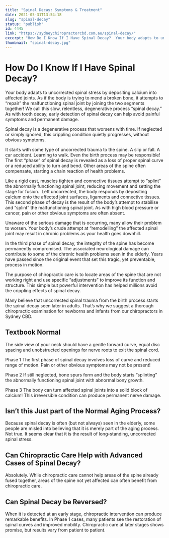 ```yaml
---
title: "Spinal Decay: Symptoms & Treatment"
date: 2021-05-31T13:54:18
slug: "spinal-decay"
status: "publish"
id: 4445
link: "https://sydneychiropractorcbd.com.au/spinal-decay/"
excerpt: "How Do I Know If I Have Spinal Decay?  Your body adapts to uncorrected spinal stress by depositing calcium into affected joints. As if the body is trying to mend a broken bone, it attempts to “repair” the malfunctioning spinal joint by joining the two segments together! We call this slow, relentless, degenerative process “spinal […]"
thumbnail: "spinal-decay.jpg"
---
```


# How Do I Know If I Have Spinal Decay? 

Your body adapts to uncorrected spinal stress by depositing calcium into affected joints. As if the body is trying to mend a broken bone, it attempts to “repair” the malfunctioning spinal joint by joining the two segments together! We call this slow, relentless, degenerative process “spinal decay.” As with tooth decay, early detection of spinal decay can help avoid painful symptoms and permanent damage. 

Spinal decay is a degenerative process that worsens with time. If neglected or simply ignored, this crippling condition quietly progresses, without obvious symptoms. 

It starts with some type of uncorrected trauma to the spine. A slip or fall. A car accident. Learning to walk. Even the birth process may be responsible! The first “phase” of spinal decay is revealed as a loss of proper spinal curve or a reduced ability to turn and bend. Other areas of the spine often compensate, starting a chain reaction of health problems. 

Like a rigid cast, muscles tighten and connective tissues attempt to “splint” the abnormally functioning spinal joint, reducing movement and setting the stage for fusion.  Left uncorrected, the body responds by depositing calcium onto the affected joint surfaces, ligaments and connective tissues. This second phase of decay is the result of the body’s attempt to stabilise and “splint” the malfunctioning spinal joint. As with high blood pressure or cancer, pain or other obvious symptoms are often absent. 

Unaware of the serious damage that is occurring, many allow their problem to worsen. Your body’s crude attempt at “remodelling” the affected spinal joint may result in chronic problems as your health goes downhill. 

In the third phase of spinal decay, the integrity of the spine has become permanently compromised. The associated neurological damage can contribute to some of the chronic health problems seen in the elderly. Years have passed since the original event that set this tragic, yet preventable, process in motion. 

The purpose of chiropractic care is to locate areas of the spine that are not working right and use specific “adjustments” to improve its function and structure. This simple but powerful intervention has helped millions avoid the crippling effects of spinal decay. 

Many believe that uncorrected spinal trauma from the birth process starts the spinal decay seen later in adults. That’s why we suggest a thorough chiropractic examination for newborns and infants from our chiropractors in Sydney CBD. 

## Textbook Normal 

The side view of your neck should have a gentle forward curve, equal disc spacing and unobstructed openings for nerve roots to exit the spinal cord. 

Phase 1 The first phase of spinal decay involves loss of curve and reduced range of motion. Pain or other obvious symptoms may not be present!

Phase 2 If still neglected, bone spurs form and the body starts “splinting” the abnormally functioning spinal joint with abnormal bony growth. 

Phase 3 The body can turn affected spinal joints into a solid block of calcium! This irreversible condition can produce permanent nerve damage. 

## Isn’t this Just part of the Normal Aging Process?

Because spinal decay is often (but not always) seen in the elderly, some people are misled into believing that it is merely part of the aging process. Not true. It seems clear that it is the result of long-standing, uncorrected spinal stress. 

## Can Chiropractic Care Help with Advanced Cases of Spinal Decay?

Absolutely. While chiropractic care cannot help areas of the spine already fused together, areas of the spine not yet affected can often benefit from chiropractic care. 

## Can Spinal Decay be Reversed?

When it is detected at an early stage, chiropractic intervention can produce remarkable benefits. In Phase 1 cases, many patients see the restoration of spinal curves and improved mobility. Chiropractic care at later stages shows promise, but results vary from patient to patient.

